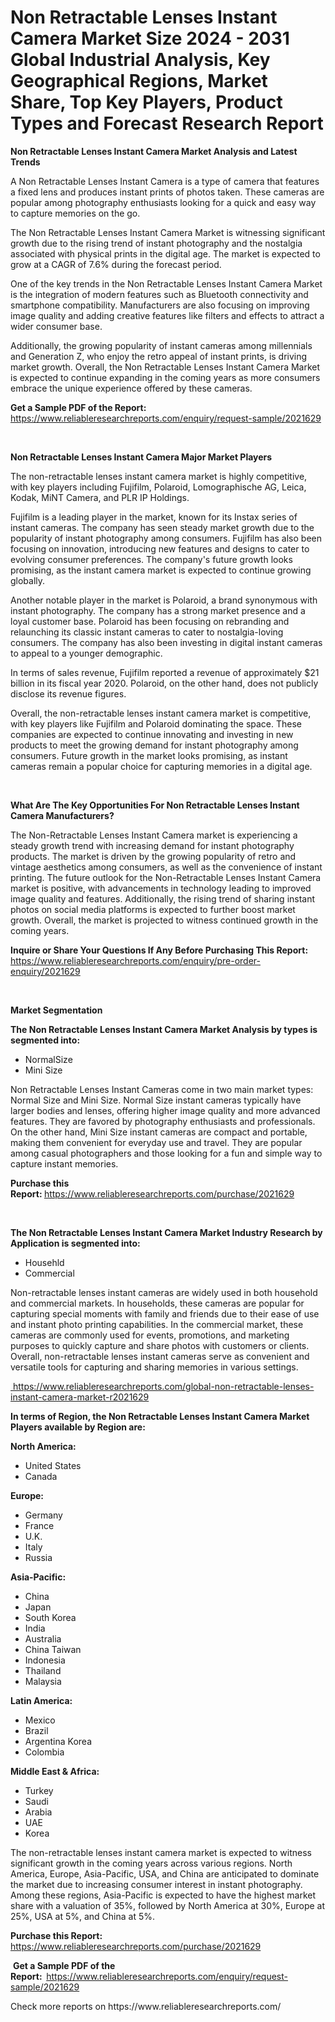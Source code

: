 <p><h1>Non Retractable Lenses Instant Camera Market Size 2024 - 2031 Global Industrial Analysis, Key Geographical Regions, Market Share, Top Key Players, Product Types and Forecast Research Report</h1></p><p><strong>Non Retractable Lenses Instant Camera Market Analysis and Latest Trends</strong></p>
<p><p>A Non Retractable Lenses Instant Camera is a type of camera that features a fixed lens and produces instant prints of photos taken. These cameras are popular among photography enthusiasts looking for a quick and easy way to capture memories on the go.</p><p>The Non Retractable Lenses Instant Camera Market is witnessing significant growth due to the rising trend of instant photography and the nostalgia associated with physical prints in the digital age. The market is expected to grow at a CAGR of 7.6% during the forecast period.</p><p>One of the key trends in the Non Retractable Lenses Instant Camera Market is the integration of modern features such as Bluetooth connectivity and smartphone compatibility. Manufacturers are also focusing on improving image quality and adding creative features like filters and effects to attract a wider consumer base.</p><p>Additionally, the growing popularity of instant cameras among millennials and Generation Z, who enjoy the retro appeal of instant prints, is driving market growth. Overall, the Non Retractable Lenses Instant Camera Market is expected to continue expanding in the coming years as more consumers embrace the unique experience offered by these cameras.</p></p>
<p><strong>Get a Sample PDF of the Report:&nbsp;</strong> <a href="https://www.reliableresearchreports.com/enquiry/request-sample/2021629">https://www.reliableresearchreports.com/enquiry/request-sample/2021629</a></p>
<p>&nbsp;</p>
<p><strong>Non Retractable Lenses Instant Camera Major Market Players</strong></p>
<p><p>The non-retractable lenses instant camera market is highly competitive, with key players including Fujifilm, Polaroid, Lomographische AG, Leica, Kodak, MiNT Camera, and PLR IP Holdings. </p><p>Fujifilm is a leading player in the market, known for its Instax series of instant cameras. The company has seen steady market growth due to the popularity of instant photography among consumers. Fujifilm has also been focusing on innovation, introducing new features and designs to cater to evolving consumer preferences. The company's future growth looks promising, as the instant camera market is expected to continue growing globally.</p><p>Another notable player in the market is Polaroid, a brand synonymous with instant photography. The company has a strong market presence and a loyal customer base. Polaroid has been focusing on rebranding and relaunching its classic instant cameras to cater to nostalgia-loving consumers. The company has also been investing in digital instant cameras to appeal to a younger demographic.</p><p>In terms of sales revenue, Fujifilm reported a revenue of approximately $21 billion in its fiscal year 2020. Polaroid, on the other hand, does not publicly disclose its revenue figures. </p><p>Overall, the non-retractable lenses instant camera market is competitive, with key players like Fujifilm and Polaroid dominating the space. These companies are expected to continue innovating and investing in new products to meet the growing demand for instant photography among consumers. Future growth in the market looks promising, as instant cameras remain a popular choice for capturing memories in a digital age.</p></p>
<p>&nbsp;</p>
<p><strong>What Are The Key Opportunities For Non Retractable Lenses Instant Camera Manufacturers?</strong></p>
<p><p>The Non-Retractable Lenses Instant Camera market is experiencing a steady growth trend with increasing demand for instant photography products. The market is driven by the growing popularity of retro and vintage aesthetics among consumers, as well as the convenience of instant printing. The future outlook for the Non-Retractable Lenses Instant Camera market is positive, with advancements in technology leading to improved image quality and features. Additionally, the rising trend of sharing instant photos on social media platforms is expected to further boost market growth. Overall, the market is projected to witness continued growth in the coming years.</p></p>
<p><strong>Inquire or Share Your Questions If Any Before Purchasing This Report:</strong> <a href="https://www.reliableresearchreports.com/enquiry/pre-order-enquiry/2021629">https://www.reliableresearchreports.com/enquiry/pre-order-enquiry/2021629</a></p>
<p>&nbsp;</p>
<p><strong>Market Segmentation</strong></p>
<p><strong>The Non Retractable Lenses Instant Camera Market Analysis by types is segmented into:</strong></p>
<p><ul><li>NormalSize</li><li>Mini Size</li></ul></p>
<p><p>Non Retractable Lenses Instant Cameras come in two main market types: Normal Size and Mini Size. Normal Size instant cameras typically have larger bodies and lenses, offering higher image quality and more advanced features. They are favored by photography enthusiasts and professionals. On the other hand, Mini Size instant cameras are compact and portable, making them convenient for everyday use and travel. They are popular among casual photographers and those looking for a fun and simple way to capture instant memories.</p></p>
<p><strong>Purchase this Report:&nbsp;</strong><a href="https://www.reliableresearchreports.com/purchase/2021629">https://www.reliableresearchreports.com/purchase/2021629</a></p>
<p>&nbsp;</p>
<p><strong>The Non Retractable Lenses Instant Camera Market Industry Research by Application is segmented into:</strong></p>
<p><ul><li>Househld</li><li>Commercial</li></ul></p>
<p><p>Non-retractable lenses instant cameras are widely used in both household and commercial markets. In households, these cameras are popular for capturing special moments with family and friends due to their ease of use and instant photo printing capabilities. In the commercial market, these cameras are commonly used for events, promotions, and marketing purposes to quickly capture and share photos with customers or clients. Overall, non-retractable lenses instant cameras serve as convenient and versatile tools for capturing and sharing memories in various settings.</p></p>
<p><a href="https://www.reliableresearchreports.com/global-non-retractable-lenses-instant-camera-market-r2021629">&nbsp;https://www.reliableresearchreports.com/global-non-retractable-lenses-instant-camera-market-r2021629</a></p>
<p><strong>In terms of Region, the Non Retractable Lenses Instant Camera Market Players available by Region are:</strong></p>
<p>
    <p> <strong> North America: </strong>
        <ul>
            <li>United States</li>
            <li>Canada</li>
        </ul>
        </p> 
    <p> <strong> Europe: </strong>
        <ul>
            <li>Germany</li>
            <li>France</li>
            <li>U.K.</li>
            <li>Italy</li>
            <li>Russia</li>
        </ul>
        </p> 
    <p> <strong> Asia-Pacific: </strong>
        <ul>
            <li>China</li>
            <li>Japan</li>
            <li>South Korea</li>
            <li>India</li>
            <li>Australia</li>
            <li>China Taiwan</li>
            <li>Indonesia</li>
            <li>Thailand</li>
            <li>Malaysia</li>
        </ul>
        </p> 
    <p> <strong> Latin America: </strong>
        <ul>
            <li>Mexico</li>
            <li>Brazil</li>
            <li>Argentina Korea</li>
            <li>Colombia</li>
        </ul>
        </p> 
    <p> <strong> Middle East & Africa: </strong>
        <ul>
            <li>Turkey</li>
            <li>Saudi</li>
            <li>Arabia</li>
            <li>UAE</li>
            <li>Korea</li>
        </ul>
    </p>
    </p>
<p><p>The non-retractable lenses instant camera market is expected to witness significant growth in the coming years across various regions. North America, Europe, Asia-Pacific, USA, and China are anticipated to dominate the market due to increasing consumer interest in instant photography. Among these regions, Asia-Pacific is expected to have the highest market share with a valuation of 35%, followed by North America at 30%, Europe at 25%, USA at 5%, and China at 5%.</p></p>
<p><strong>Purchase this Report: </strong><a href="https://www.reliableresearchreports.com/purchase/2021629">https://www.reliableresearchreports.com/purchase/2021629</a></p>
<p>&nbsp;<strong>Get a Sample PDF of the Report:&nbsp;&nbsp;</strong><a href="https://www.reliableresearchreports.com/enquiry/request-sample/2021629">https://www.reliableresearchreports.com/enquiry/request-sample/2021629</a></p>
<p><strong></strong></p>
<p>Check more reports on https://www.reliableresearchreports.com/</p>